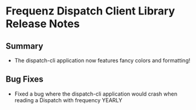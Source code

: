 # Frequenz Dispatch Client Library Release Notes

## Summary

* The dispatch-cli application now features fancy colors and formatting!

## Bug Fixes

* Fixed a bug where the dispatch-cli application would crash when reading a Dispatch with frequency YEARLY
